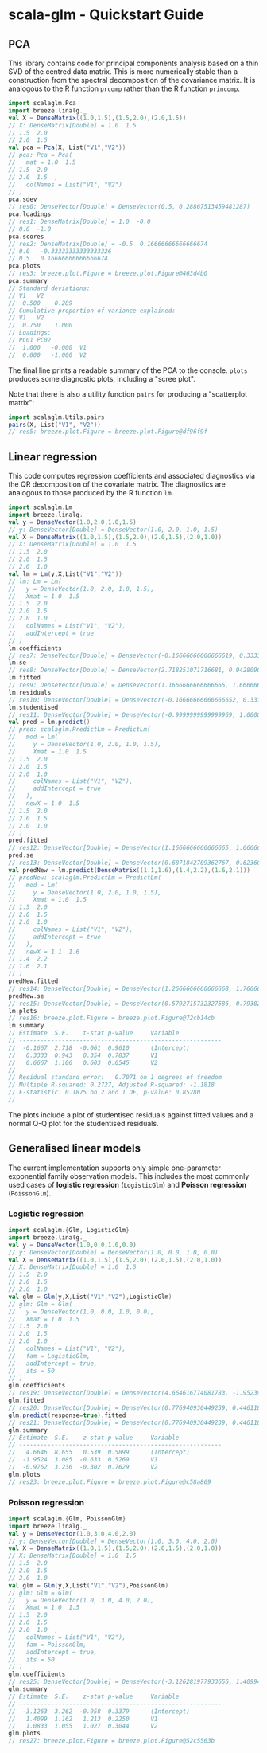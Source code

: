 # scala-glm - Quickstart Guide

## PCA

This library contains code for principal components analysis based on a thin SVD of the centred data matrix. This is more numerically stable than a construction from the spectral decomposition of the covariance matrix. It is analogous to the R function `prcomp` rather than the R function `princomp`.
```scala
import scalaglm.Pca
import breeze.linalg._
val X = DenseMatrix((1.0,1.5),(1.5,2.0),(2.0,1.5))
// X: DenseMatrix[Double] = 1.0  1.5  
// 1.5  2.0  
// 2.0  1.5  
val pca = Pca(X, List("V1","V2"))
// pca: Pca = Pca(
//   mat = 1.0  1.5  
// 1.5  2.0  
// 2.0  1.5  ,
//   colNames = List("V1", "V2")
// )
pca.sdev
// res0: DenseVector[Double] = DenseVector(0.5, 0.28867513459481287)
pca.loadings
// res1: DenseMatrix[Double] = 1.0  -0.0  
// 0.0  -1.0  
pca.scores
// res2: DenseMatrix[Double] = -0.5  0.16666666666666674   
// 0.0   -0.33333333333333326  
// 0.5   0.16666666666666674   
pca.plots
// res3: breeze.plot.Figure = breeze.plot.Figure@463d4b0
pca.summary
// Standard deviations:
// V1	V2
//  0.500	 0.289
// Cumulative proportion of variance explained:
// V1	V2
//  0.750	 1.000
// Loadings:
// PC01	PC02	
//  1.000	-0.000	V1
//  0.000	-1.000	V2
```
The final line prints a readable summary of the PCA to the console. `plots` produces some diagnostic plots, including a "scree plot".

Note that there is also a utility function `pairs` for producing a "scatterplot matrix":
```scala
import scalaglm.Utils.pairs
pairs(X, List("V1", "V2"))
// res5: breeze.plot.Figure = breeze.plot.Figure@df96f9f
```

## Linear regression

This code computes regression coefficients and associated diagnostics via the QR decomposition of the covariate matrix. The diagnostics are analogous to those produced by the R function `lm`.

```scala
import scalaglm.Lm
import breeze.linalg._
val y = DenseVector(1.0,2.0,1.0,1.5)
// y: DenseVector[Double] = DenseVector(1.0, 2.0, 1.0, 1.5)
val X = DenseMatrix((1.0,1.5),(1.5,2.0),(2.0,1.5),(2.0,1.0))
// X: DenseMatrix[Double] = 1.0  1.5  
// 1.5  2.0  
// 2.0  1.5  
// 2.0  1.0  
val lm = Lm(y,X,List("V1","V2"))
// lm: Lm = Lm(
//   y = DenseVector(1.0, 2.0, 1.0, 1.5),
//   Xmat = 1.0  1.5  
// 1.5  2.0  
// 2.0  1.5  
// 2.0  1.0  ,
//   colNames = List("V1", "V2"),
//   addIntercept = true
// )
lm.coefficients
// res7: DenseVector[Double] = DenseVector(-0.16666666666666619, 0.33333333333333337, 0.6666666666666663)
lm.se
// res8: DenseVector[Double] = DenseVector(2.718251071716681, 0.942809041582063, 1.1055415967851332)
lm.fitted
// res9: DenseVector[Double] = DenseVector(1.1666666666666665, 1.6666666666666665, 1.5, 1.1666666666666667)
lm.residuals
// res10: DenseVector[Double] = DenseVector(-0.16666666666666652, 0.3333333333333335, -0.5, 0.33333333333333326)
lm.studentised
// res11: DenseVector[Double] = DenseVector(-0.9999999999999969, 1.0000000000000009, -0.9999999999999999, 1.0000000000000002)
val pred = lm.predict()
// pred: scalaglm.PredictLm = PredictLm(
//   mod = Lm(
//     y = DenseVector(1.0, 2.0, 1.0, 1.5),
//     Xmat = 1.0  1.5  
// 1.5  2.0  
// 2.0  1.5  
// 2.0  1.0  ,
//     colNames = List("V1", "V2"),
//     addIntercept = true
//   ),
//   newX = 1.0  1.5  
// 1.5  2.0  
// 2.0  1.5  
// 2.0  1.0  
// )
pred.fitted
// res12: DenseVector[Double] = DenseVector(1.1666666666666665, 1.6666666666666665, 1.5, 1.166666666666667)
pred.se
// res13: DenseVector[Double] = DenseVector(0.6871842709362767, 0.6236095644623235, 0.4999999999999999, 0.6236095644623237)
val predNew = lm.predict(DenseMatrix((1.1,1.6),(1.4,2.2),(1.6,2.1)))
// predNew: scalaglm.PredictLm = PredictLm(
//   mod = Lm(
//     y = DenseVector(1.0, 2.0, 1.0, 1.5),
//     Xmat = 1.0  1.5  
// 1.5  2.0  
// 2.0  1.5  
// 2.0  1.0  ,
//     colNames = List("V1", "V2"),
//     addIntercept = true
//   ),
//   newX = 1.1  1.6  
// 1.4  2.2  
// 1.6  2.1  
// )
predNew.fitted
// res14: DenseVector[Double] = DenseVector(1.2666666666666668, 1.7666666666666664, 1.7666666666666666)
predNew.se
// res15: DenseVector[Double] = DenseVector(0.5792715732327586, 0.793025150224688, 0.7431165603202654)
lm.plots
// res16: breeze.plot.Figure = breeze.plot.Figure@72cb14cb
lm.summary
// Estimate	 S.E.	 t-stat	p-value		Variable
// ---------------------------------------------------------
//  -0.1667	 2.718	-0.061	0.9610  	(Intercept)
//   0.3333	 0.943	 0.354	0.7837  	V1
//   0.6667	 1.106	 0.603	0.6545  	V2
// 
// Residual standard error:   0.7071 on 1 degrees of freedom
// Multiple R-squared: 0.2727, Adjusted R-squared: -1.1818
// F-statistic: 0.1875 on 2 and 1 DF, p-value: 0.85280
//
```
The plots include a plot of studentised residuals against fitted values and a normal Q-Q plot for the studentised residuals.

## Generalised linear models

The current implementation supports only simple one-parameter exponential family observation models. This includes the most commonly used cases of **logistic regression** (`LogisticGlm`) and **Poisson regression** (`PoissonGlm`).

### Logistic regression

```scala
import scalaglm.{Glm, LogisticGlm}
import breeze.linalg._
val y = DenseVector(1.0,0.0,1.0,0.0)
// y: DenseVector[Double] = DenseVector(1.0, 0.0, 1.0, 0.0)
val X = DenseMatrix((1.0,1.5),(1.5,2.0),(2.0,1.5),(2.0,1.0))
// X: DenseMatrix[Double] = 1.0  1.5  
// 1.5  2.0  
// 2.0  1.5  
// 2.0  1.0  
val glm = Glm(y,X,List("V1","V2"),LogisticGlm)
// glm: Glm = Glm(
//   y = DenseVector(1.0, 0.0, 1.0, 0.0),
//   Xmat = 1.0  1.5  
// 1.5  2.0  
// 2.0  1.5  
// 2.0  1.0  ,
//   colNames = List("V1", "V2"),
//   fam = LogisticGlm,
//   addIntercept = true,
//   its = 50
// )
glm.coefficients
// res19: DenseVector[Double] = DenseVector(4.664616774081783, -1.9523937551164303, -0.976196877558214)
glm.fitted
// res20: DenseVector[Double] = DenseVector(0.776940930449239, 0.4461181391015221, 0.3308227913477176, 0.44611813910152176)
glm.predict(response=true).fitted
// res21: DenseVector[Double] = DenseVector(0.776940930449239, 0.4461181391015221, 0.3308227913477176, 0.44611813910152176)
glm.summary
// Estimate	 S.E.	 z-stat	p-value		Variable
// ---------------------------------------------------------
//   4.6646	 8.655	 0.539	0.5899  	(Intercept)
//  -1.9524	 3.085	-0.633	0.5269  	V1
//  -0.9762	 3.236	-0.302	0.7629  	V2
glm.plots
// res23: breeze.plot.Figure = breeze.plot.Figure@c58a869
```

### Poisson regression

```scala
import scalaglm.{Glm, PoissonGlm}
import breeze.linalg._
val y = DenseVector(1.0,3.0,4.0,2.0)
// y: DenseVector[Double] = DenseVector(1.0, 3.0, 4.0, 2.0)
val X = DenseMatrix((1.0,1.5),(1.5,2.0),(2.0,1.5),(2.0,1.0))
// X: DenseMatrix[Double] = 1.0  1.5  
// 1.5  2.0  
// 2.0  1.5  
// 2.0  1.0  
val glm = Glm(y,X,List("V1","V2"),PoissonGlm)
// glm: Glm = Glm(
//   y = DenseVector(1.0, 3.0, 4.0, 2.0),
//   Xmat = 1.0  1.5  
// 1.5  2.0  
// 2.0  1.5  
// 2.0  1.0  ,
//   colNames = List("V1", "V2"),
//   fam = PoissonGlm,
//   addIntercept = true,
//   its = 50
// )
glm.coefficients
// res25: DenseVector[Double] = DenseVector(-3.126281977933656, 1.4099402205461318, 1.0832924624611127)
glm.summary
// Estimate	 S.E.	 z-stat	p-value		Variable
// ---------------------------------------------------------
//  -3.1263	 3.262	-0.958	0.3379  	(Intercept)
//   1.4099	 1.162	 1.213	0.2250  	V1
//   1.0833	 1.055	 1.027	0.3044  	V2
glm.plots
// res27: breeze.plot.Figure = breeze.plot.Figure@52c5563b
```


